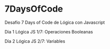 # 7DaysOfCode
Desafio 7 Days of Code de Lógica con Javascript

Dia 1 Lógica JS 1/7: Operaciones Booleanas

Día 2 Lógica JS 2/7: Variables
